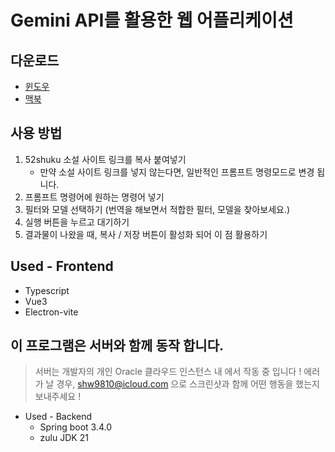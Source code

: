 # Gemini API를 활용한 웹 어플리케이션

## 다운로드

- [윈도우](https://github.com/frost-ix/translate_with_Gemini/releases/download/gemini/t_w_g.1.0.1.exe)
- [맥북](https://github.com/frost-ix/translate_with_Gemini/releases/download/gemini/t_w_g-1.0.1-arm64.dmg)

## 사용 방법

1. 52shuku 소설 사이트 링크를 복사 붙여넣기
   - 만약 소설 사이트 링크를 넣지 않는다면, 일반적인 프롬프트 명령모드로 변경 됩니다.
2. 프롬프트 명령어에 원하는 명령어 넣기
3. 필터와 모델 선택하기 (번역을 해보면서 적합한 필터, 모델을 찾아보세요.)
4. 실행 버튼을 누르고 대기하기
5. 결과물이 나왔을 때, 복사 / 저장 버튼이 활성화 되어 이 점 활용하기

## Used - Frontend

- Typescript
- Vue3
- Electron-vite

## 이 프로그램은 서버와 함께 동작 합니다.

> 서버는 개발자의 개인 Oracle 클라우드 인스턴스 내 에서 작동 중 입니다 !
> 에러가 날 경우, shw9810@icloud.com 으로 스크린샷과 함께 어떤 행동을 했는지 보내주세요 !

- Used - Backend
  - Spring boot 3.4.0
  - zulu JDK 21
